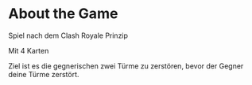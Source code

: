 # About the Game 

Spiel nach dem Clash Royale Prinzip​

Mit 4 Karten​

Ziel ist es die gegnerischen zwei Türme zu zerstören, bevor der Gegner deine Türme zerstört.